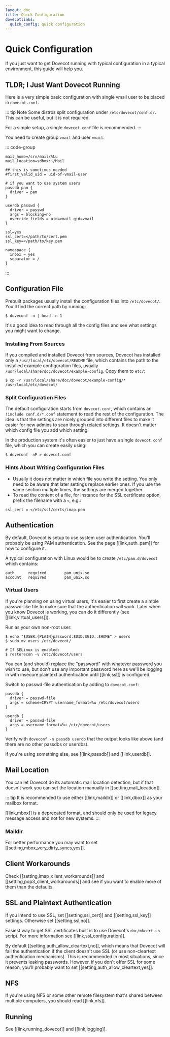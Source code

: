 ```yaml
---
layout: doc
title: Quick Configuration
dovecotlinks:
  quick_config: quick configuration
---
```


# Quick Configuration

If you just want to get Dovecot running with typical configuration in a
typical environment, this guide will help you.

## TLDR; I Just Want Dovecot Running

Here is a very simple basic configuration with single vmail user to be placed
in `dovecot.conf`.

::: tip Note
Some distros split configuration under `/etc/dovecot/conf.d/`. This can
be useful, but it is not required.

For a simple setup, a single `dovecot.conf` file is recommended.
:::

You need to create group `vmail` and user `vmail`.

::: code-group
```[dovecot.conf]
mail_home=/srv/mail/%Lu
mail_location=sdbox:~/Mail

## this is sometimes needed
#first_valid_uid = uid-of-vmail-user

# if you want to use system users
passdb pam {
  driver = pam
}

userdb passwd {
  driver = passwd
  args = blocking=no
  override_fields = uid=vmail gid=vmail
}

ssl=yes
ssl_cert=</path/to/cert.pem
ssl_key=</path/to/key.pem

namespace {
  inbox = yes
  separator = /
}
```
:::

## Configuration File

Prebuilt packages usually install the configuration files into
`/etc/dovecot/`. You'll find the correct path by running:

```console
$ doveconf -n | head -n 1
```

It's a good idea to read through all the config files and see what settings
you might want to change.

### Installing From Sources

If you compiled and installed Dovecot from sources, Dovecot has installed only
a `/usr/local/etc/dovecot/README` file, which contains the path to the
installed example configuration files, usually
`/usr/local/share/doc/dovecot/example-config`. Copy them to `etc/`:

```console
$ cp -r /usr/local/share/doc/dovecot/example-config/* /usr/local/etc/dovecot/
```

### Split Configuration Files

The default configuration starts from `dovecot.conf`, which contains an
`!include conf.d/*.conf` statement to read the rest of the configuration.
The idea is that the settings are nicely grouped into different files to make
it easier for new admins to scan through related settings. It doesn't matter
which config file you add which setting.

In the production system it's often easier to just have a single
`dovecot.conf` file, which you can create easily using:

```console
$ doveconf -nP > dovecot.conf
```

### Hints About Writing Configuration Files

* Usually it does not matter in which file you write the setting. You only need
  to be aware that later settings replace earlier ones. If you use the same
  section multiple times, the settings are merged together.
* To read the content of a file, for instance for the SSL certificate option,
  prefix the filename with a `<`, e.g.:

```
ssl_cert = </etc/ssl/certs/imap.pem
```

## Authentication

By default, Dovecot is setup to use system user authentication.
You'll probably be using PAM authentication. See the page [[link,auth_pam]]
for how to configure it.

A typical configuration with Linux would be to create `/etc/pam.d/dovecot`
which contains:

```
auth      required        pam_unix.so
account   required        pam_unix.so
```

### Virtual Users

If you're planning on using virtual users, it's easier to first create a
simple passwd-like file to make sure that the authentication will work.
Later when you know Dovecot is working, you can do it differently (see
[[link,virtual_users]]).

Run as your own non-root user:

```console
$ echo "$USER:{PLAIN}password:$UID:$GID::$HOME" > users
$ sudo mv users /etc/dovecot/

# If SELinux is enabled:
$ restorecon -v /etc/dovecot/users
```

You can (and should) replace the "password" with whatever password you
wish to use, but don't use any important password here as we'll be
logging in with insecure plaintext authentication until [[link,ssl]]
is configured.

Switch to passwd-file authentication by adding to `dovecot.conf`:

```
passdb {
  driver = passwd-file
  args = scheme=CRYPT username_format=%u /etc/dovecot/users
}

userdb {
  driver = passwd-file
  args = username_format=%u /etc/dovecot/users
}
```

Verify with `doveconf -n passdb userdb` that the output looks like
above (and there are no other passdbs or userdbs).

If you're using something else, see [[link,passdb]] and [[link,userdb]].

## Mail Location

You can let Dovecot do its automatic mail location detection, but if that
doesn't work you can set the location manually in [[setting,mail_location]].

::: tip
It is recommended to use either [[link,maildir]] or [[link,dbox]] as your
mailbox format.

[[link,mbox]] is a deprecated format, and should
only be used for legacy message access and not for new systems.
:::

### Maildir

For better performance you may want to set
[[setting,mbox_very_dirty_syncs,yes]].

## Client Workarounds

Check [[setting,imap_client_workarounds]] and
[[setting,pop3_client_workarounds]] and see if you want to enable more of
them than the defaults.

## SSL and Plaintext Authentication

If you intend to use SSL, set [[setting,ssl_cert]] and [[setting,ssl_key]]
settings. Otherwise set [[setting,ssl,no]].

Easiest way to get SSL certificates built is to use Dovecot's
`doc/mkcert.sh` script. For more information see [[link,ssl_configuration]].

By default [[setting,auth_allow_cleartext,no]], which means that Dovecot
will fail the authentication if the client doesn't use SSL (or use
non-cleartext authentication mechanisms). This is recommended in most
situations, since it prevents leaking passwords. However, if you don't
offer SSL for some reason, you'll probably want to set
[[setting,auth_allow_cleartext,yes]].

## NFS

If you're using NFS or some other remote filesystem that's shared between
multiple computers, you should read [[link,nfs]].

## Running

See [[link,running_dovecot]] and [[link,logging]].
